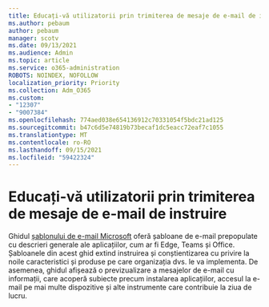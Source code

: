 ```yaml
---
title: Educați-vă utilizatorii prin trimiterea de mesaje de e-mail de instruire
ms.author: pebaum
author: pebaum
manager: scotv
ms.date: 09/13/2021
ms.audience: Admin
ms.topic: article
ms.service: o365-administration
ROBOTS: NOINDEX, NOFOLLOW
localization_priority: Priority
ms.collection: Adm_O365
ms.custom:
- "12307"
- "9007384"
ms.openlocfilehash: 774aed038e654136912c70331054f5bdc21ad125
ms.sourcegitcommit: b47c6d5e74819b73becaf1dc5eacc72eaf7c1055
ms.translationtype: MT
ms.contentlocale: ro-RO
ms.lasthandoff: 09/15/2021
ms.locfileid: "59422324"
---
```

# <a name="educate-users-by-sending-training-emails"></a>Educați-vă utilizatorii prin trimiterea de mesaje de e-mail de instruire

Ghidul [șablonului de e-mail Microsoft](https://admin.microsoft.com/adminportal/home#/emailtemplates) oferă șabloane de e-mail prepopulate cu descrieri generale ale aplicațiilor, cum ar fi Edge, Teams și Office. Șabloanele din acest ghid extind instruirea și conștientizarea cu privire la noile caracteristici și produse pe care organizația dvs. le va implementa. De asemenea, ghidul afișează o previzualizare a mesajelor de e-mail cu informații, care acoperă subiecte precum instalarea aplicațiilor, accesul la e-mail pe mai multe dispozitive și alte instrumente care contribuie la ziua de lucru.